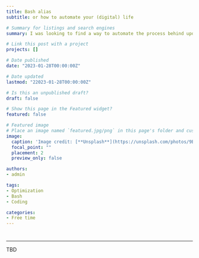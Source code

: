 ```yaml
---
title: Bash alias
subtitle: or how to automate your (digital) life

# Summary for listings and search engines
summary: I was looking to find a way to automate the process behind updating my site, and I found one.

# Link this post with a project
projects: []

# Date published
date: "2023-01-28T00:00:00Z"

# Date updated
lastmod: "22023-01-28T00:00:00Z"

# Is this an unpublished draft?
draft: false

# Show this page in the Featured widget?
featured: false

# Featured image
# Place an image named `featured.jpg/png` in this page's folder and customize its options here.
image:
  caption: 'Image credit: [**Unsplash**](https://unsplash.com/photos/9BoqXzEeQqM)'
  focal_point: ""
  placement: 2
  preview_only: false

authors:
- admin

tags:
- Optimization
- Bash
- Coding

categories:
- Free time
---
```


#
-----------
TBD
